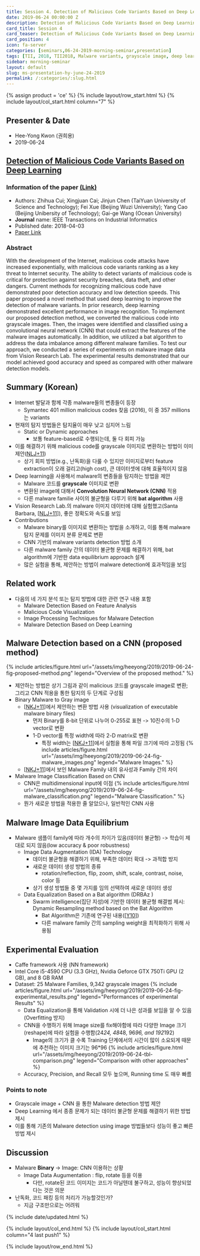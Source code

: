 ```yaml
---
title: Session 4. Detection of Malicious Code Variants Based on Deep Learning
date: 2019-06-24 00:00:00 Z
description: Detection of Malicious Code Variants Based on Deep Learning
card_title: Session 4
card_teaser: Detection of Malicious Code Variants Based on Deep Learning
card_position: 4
icon: fa-server
categories: [seminars,06-24-2019-morning-seminar,presentation]
tags: [TII, 2018, TII2018, Malware variants, grayscale image, deep learning, convolution neural network, bat algorithm]
sidebar: morning-seminar
layout: default
slug: ms-presentation-hy-june-24-2019
permalink: /:categories/:slug.html
---
```


{% assign product = 'ce' %}
{% include layout/row_start.html %}
{% include layout/col_start.html column="7" %}

## Presenter & Date
+ Hee-Yong Kwon (권희용)
+ 2019-06-24

## [Detection of Malicious Code Variants Based on Deep Learning](https://inhaucs.github.io/seminars/06-24-2019-morning-seminar/presentation/ms-presentation-hy-june-24-2019.html)

### Information of the paper [(Link)](https://ieeexplore.ieee.org/abstract/document/8330042)
+ Authors: Zhihua Cui; Xingjuan Cai; Jinjun Chen (TaiYuan University of Science and Technology); Fei Xue (Beijing Wuzi University); Yang Cao (Beijing Unibersity of Technology); Gai-ge Wang (Ocean University)
+ **Journal** name: IEEE Transactions on Industrial Informatics
+ Published date: 2018-04-03
+ [Paper Link](https://ieeexplore.ieee.org/stamp/stamp.jsp?tp=&arnumber=8330042)


### Abstract
With the development of the Internet, malicious code attacks have increased exponentially, with malicious code variants ranking as a key threat to Internet security. The ability to detect variants of malicious code is critical for protection against security breaches, data theft, and other dangers. Current methods for recognizing malicious code have demonstrated poor detection accuracy and low detection speeds. This paper proposed a novel method that used deep learning to improve the detection of malware variants. In prior research, deep learning demonstrated excellent performance in image recognition. To implement our proposed detection method, we converted the malicious code into grayscale images. Then, the images were identified and classified using a convolutional neural network (CNN) that could extract the features of the malware images automatically. In addition, we utilized a bat algorithm to address the data imbalance among different malware families. To test our approach, we conducted a series of experiments on malware image data from Vision Research Lab. The experimental results demonstrated that our model achieved good accuracy and speed as compared with other malware detection models.


## Summary (Korean)
+ Internet 발달과 함께 각종 malware들의 변종들이 등장
  + Symantec 401 million malicious codes 찾음 (2016), 이 중 357 millions는 variants
+ 현재의 탐지 방법들은 탐지율이 매우 낮고 심지어 느림
  + Static or Dynamic approaches
    + 보통 feature-based로 수행되는데, 둘 다 회피 가능
+ 이를 해결하기 위해 malicious code를 grayscale 이미지로 변환하는 방법이 이미 제안([NLJ+11])
  + 상기 회피 방법(e.g., 난독화)을 다룰 수 있지만 이미지로부터 feature extraction이 오래 걸리고(high cost), 큰 데이터셋에 대해 효율적이지 않음
+ Deep learning을 사용해서 malware의 변종들을 탐지하는 방법을 제안
  + Malware 코드를 **grayscale** 이미지로 변환
  + 변환된 image에 대해서 **Convolution Neural Network (CNN)** 적용
  + 다른 malware familie 사이의 불균형을 다루기 위해 **bat algorithm** 사용
+ Vision Research Lab.의 malware 이미지 데이터에 대해 실험했고(Santa Barbara, [[NLJ+11]]), 좋은 정확도와 속도를 보임
+ Contributions
  + Malware binary를 이미지로 변환하는 방법을 소개하고, 이를 통해 malware 탐지 문제를 이미지 분류 문제로 변환
  + CNN 기반의 malware variants detection 방법 소개
  + 다른 malware family 간의 데이터 불균형 문제를 해결하기 위해, bat algorithm에 기반한 data equilibrium approach 설계
  + 많은 실험을 통해, 제안하는 방법이 malware detection에 효과적임을 보임

[NLJ+11]: <https://dl.acm.org/citation.cfm?id=2016908> "Nataraj, Lakshmanan, et al. “Malware images: visualization and automatic classification.” Proceedings of the 8th international symposium on visualization for cyber security. ACM, 2011."


## Related work
+ 다음의 네 가지 분석 또는 탐지 방법에 대한 관련 연구 내용 포함
  + Malware Detection Based on Feature Analysis
  + Malicious Code Visualization
  + Image Processing Techniques for Malware Detection
  + Malware Detection Based on Deep Learning


## Malware Detection based on a CNN (proposed method)
{% include articles/figure.html url="/assets/img/heeyong/2019/2019-06-24-fig-proposed-method.png" legend="Overview of the proposed method." %}
+ 제안하는 방법은 상기 그림과 같이 malicious 코드를 grayscale image로 변환; 그리고 CNN 적용을 통한 탐지의 두 단계로 구성됨
+ Binary Malware to Gray image
  + [[NKJ+11]]에서 제안하는 변환 방법 사용 (visualization of executable malware binary files)
    + 먼저 Binary를 8-bit 단위로 나누어 0-255로 표현 -> 10진수의 1-D vector로 변환
    + 1-D vector를 특정 width에 따라 2-D matrix로 변환
      + 특정 width는 [[NKJ+11]]에서 실험을 통해 파일 크기에 따라 고정됨
{% include articles/figure.html url="/assets/img/heeyong/2019/2019-06-24-fig-malware_images.png" legend="Malware Images." %}
  + [[NKJ+11]]에서 보인 Malware Family 내의 유사성과 Family 간의 차이
+ Malware Image Classification Based on CNN
  + CNN은 multidimensional input에 이점
{% include articles/figure.html url="/assets/img/heeyong/2019/2019-06-24-fig-malware_classification.png" legend="Malware Classification." %}
  + 뭔가 새로운 방법을 적용한 줄 알았으나, 일반적인 CNN 사용

[NKJ+11]: <https://dl.acm.org/citation.cfm?id=2016908> "L. Nataraj, S. Karthikeyan, G. Jacob, andB.Manjunath, “Malware images: visualization and automatic classification,” in Proc. 8th Int. Symp. Vis. Cyber Security, 2011, Paper 4."


## Malware Image Data Equilibrium
+ Malware 샘플이 family에 따라 개수의 차이가 있음(데이터 불균형) -> 학습이 제대로 되지 않음(low accuracy & poor robustness)
  + Image Data Augmentation (IDA) Technology
    + 데이터 불균형을 해결하기 위해, 부족한 데이터 확대 -> 과적합 방지
    + 새로운 데이터 생성 방법의 종류
      + rotation/reflection, flip, zoom, shift, scale, contrast, noise, color 등
    + 상기 생성 방법들 중 몇 가지를 임의 선택하여 새로운 데이터 생성
  + Data Equalization Based on a Bat algorithm (DRBAz )
    + Swarm intelligence(집단 지성)에 기반한 데이터 불균형 해결법 제시: Dynamic Resampling method based on the Bat Algorithm
      + Bat Algorithm은 기존에 연구된 내용([[Y10]])
      + 다른 malware family 간의 sampling weight을 최적화하기 위해 사용됨

[Y10]: <https://link.springer.com/chapter/10.1007/978-3-642-12538-6_6> "X.-S.Yang, “A new metaheuristic bat-inspired algorithm,” Nature Inspired Cooperative Strategies for Optimization (NICSO 2010), New York, NY, USA: Springer, pp. 65–74, 2010."


## Experimental Evaluation
+ Caffe framework 사용 (NN framework)
+ Intel Core i5-4590 CPU (3.3 GHz), Nvidia Geforce GTX 750Ti GPU (2 GB), and 8 GB RAM
+ Dataset: 25 Malware Families, 9,342 grayscale images
{% include articles/figure.html url="/assets/img/heeyong/2019/2019-06-24-fig-experimental_results.png" legend="Performances of experimental Results" %}
  + Data Equalization을 통해 Validation 시에 더 나은 성과를 보임을 알 수 있음 (Overfitting 방지)
  + CNN을 수행하기 위해 Image size를 fix해야함에 따라 다양한 Image 크기(reshape)에 따라 실험을 수행함(24*24, 48*48, 96*96, and 192*192)
    + Image의 크기가 클 수록 Training 단계에서의 시간이 많이 소요되게 때문에 추천하는 이미지 크기는 96*96
{% include articles/figure.html url="/assets/img/heeyong/2019/2019-06-24-tbl-comparison.png" legend="Comparison with other approaches" %}
  + Accuracy, Precision, and Recall 모두 높으며, Running time 도 매우 빠름


### Points to note
+ Grayscale image + CNN 을 통한 Malware detection 방법 제안
+ Deep Learning 에서 종종 문제가 되는 데이터 불균형 문제를 해결하기 위한 방법 제시
+ 이를 통해 기존의 Malware detection using image 방법들보다 성능이 좋고 빠른 방법 제시



## Discussion
+ Malware **Binary** -> Image: CNN 이용하는 상황
  + Image Data Augumentation : flip, rotate 등을 이용
    + 다만, rotate된 코드 이미지는 코드가 아닐텐데 불구하고, 성능이 향상되었다는 것은 의문
+ 난독화, 코드 패킹 등의 처리가 가능할것인가?
  + 지금 구조만으로는 어려워 
  

{% include date/updated.html %}

{% include layout/col_end.html %}
{% include layout/col_start.html column="4 last push1" %}

{% include layout/row_end.html %}
